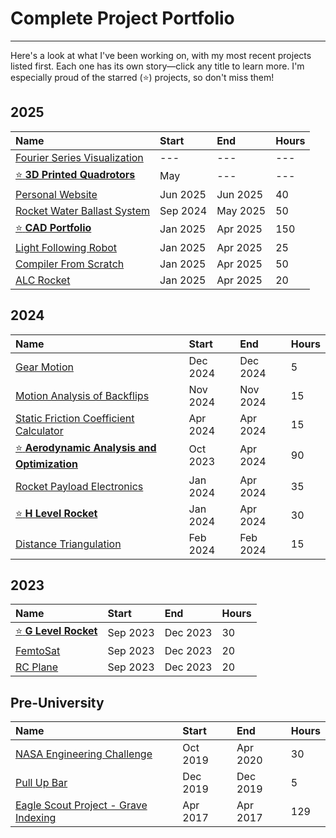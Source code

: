 # Complete Project Portfolio

* * *

Here's a look at what I've been working on, with my most recent projects listed first. Each one has its own story—click any title to learn more. I'm especially proud of the starred (⭐) projects, so don't miss them!

## **2025**

| Name    | Start     | End       | Hours |
|:--------|:----------|:----------|:------|
| [Fourier Series Visualization](projects/2025/fourier.md)        | --- | --- | --- | 
| [:star: **3D Printed Quadrotors**](projects/2025/quadrotor.md)  | May | --- | --- |
| [Personal Website](projects/2025/website.md)                    | Jun 2025 | Jun 2025 | 40 |
| [Rocket Water Ballast System](projects/2025/water-ballast.md)   | Sep 2024 | May 2025 | 50 |
| [:star: **CAD Portfolio**](projects/2025/cad.md)                | Jan 2025 | Apr 2025 | 150|
| [Light Following Robot](projects/2025/ecen301.md)               | Jan 2025 | Apr 2025 | 25 |
| [Compiler From Scratch](projects/2025/compiler.md)              | Jan 2025 | Apr 2025 | 50 |
| [ALC Rocket](projects/2025/alc.md)                              | Jan 2025 | Apr 2025 | 20 |

## **2024**

| Name    | Start     | End       | Hours |
|:--------|:----------|:----------|:------|
| [Gear Motion](projects/2024/gear-motion.md)                                       | Dec 2024 | Dec 2024| 5  |
| [Motion Analysis of Backflips](projects/2024/backflips.md)                        | Nov 2024 | Nov 2024| 15 |
| [Static Friction Coefficient Calculator](projects/2024/friction.md)               | Apr 2024 | Apr 2024| 15 |
| [:star: **Aerodynamic Analysis and Optimization**](projects/2024/aerodynamics.md) | Oct 2023 | Apr 2024| 90 |
| [Rocket Payload Electronics](projects/2024/payload-electronics.md)                | Jan 2024 | Apr 2024| 35 |
| [:star: **H Level Rocket**](projects/2024/H-rocket.md)                            | Jan 2024 | Apr 2024| 30 |
| [Distance Triangulation](projects/2024/triangulation.md)                          | Feb 2024 | Feb 2024| 15 |

## **2023**

| Name    | Start     | End       | Hours |
|:--------|:----------|:----------|:------|
| [:star: **G Level Rocket**](projects/2023/G-rocket.md) | Sep 2023 | Dec 2023 | 30 |
| [FemtoSat](projects/2023/femtosat.md)                  | Sep 2023 | Dec 2023 | 20 |
| [RC Plane](projects/2023/rc-plane.md)                  | Sep 2023 | Dec 2023 | 20 |

## **Pre-University**

| Name    | Start     | End       | Hours |
|:--------|:----------|:----------|:------|
| [NASA Engineering Challenge](projects/pre-uni/nasa.md)             | Oct 2019 | Apr 2020 | 30 |
| [Pull Up Bar](projects//pre-uni/pull-up.md)                        | Dec 2019 | Dec 2019 | 5  |
| [Eagle Scout Project - Grave Indexing](projects/pre-uni/eagle.md)  | Apr 2017 | Apr 2017 | 129| 

